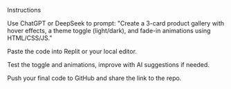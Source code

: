 Instructions

Use ChatGPT or DeepSeek to prompt:
 "Create a 3-card product gallery with hover effects, a theme toggle (light/dark), and fade-in animations using HTML/CSS/JS."

 
Paste the code into Replit or your local editor.

 
Test the toggle and animations, improve with AI suggestions if needed.

 
Push your final code to GitHub and share the link to the repo.

